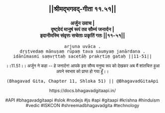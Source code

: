 <center><h2>||श्रीमद्‍भगवद्‍-गीता ११.५१||</h2>
<h3>अर्जुन उवाच |<br/>दृष्ट्वेदं मानुषं रूपं तव सौम्यं जनार्दन |<br/>इदानीमस्मि संवृत्तः सचेताः प्रकृतिं गतः ||११-५१||</h3>
<pre>arjuna uvāca .<br/>dṛṣṭvedaṃ mānuṣaṃ rūpaṃ tava saumyaṃ janārdana .<br/>idānīmasmi saṃvṛttaḥ sacetāḥ prakṛtiṃ gataḥ ||11-51||</pre>
<p>।।11.51।। अर्जुन ने कहा -- हे जनार्दन! आपके इस सौम्य मनुष्य रूप को देखकर अब मैं शांतचित्त हुआ अपने स्वभाव को प्राप्त हो गया हूँ।।</p>
<pre>(Bhagavad Gita, Chapter 11, Shloka 51) || @BhagavadGitaApi</pre><p>https://docs.bhagavadgitaapi.in/</p><p>#API #bhagavadgitaapi #slok #nodejs #js #api #gitaapi #krishna #hinduism #vedic #ISKCON #shreemadbhagavadgita #technology</p></center>